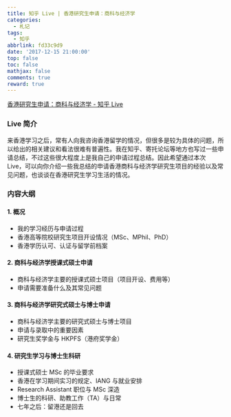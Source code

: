 ```yaml
---
title: 知乎 Live | 香港研究生申请：商科与经济学
categories:
  - 札记
tags:
  - 知乎
abbrlink: fd33c9d9
date: '2017-12-15 21:00:00'
top: false
toc: false
mathjax: false
comments: true
reward: true
---
```

[香港研究生申请：商科与经济学 - 知乎 Live](https://www.zhihu.com/lives/922106856669868032)

### Live 简介
来香港学习之后，常有人向我咨询香港留学的情况，但很多是较为具体的问题，所以给出的相关建议和看法很难有普遍性。我在知乎、寄托论坛等地方也写过一些申请总结，不过这些很大程度上是我自己的申请过程总结。因此希望通过本次 Live，可以向你介绍一些我总结的申请香港商科与经济学研究生项目的经验以及常见问题，也谈谈在香港研究生学习生活的情况。
<!-- more -->

### 内容大纲
#### 1. 概况
  * 我的学习经历与申请过程
  * 香港高等院校研究生项目开设情况（MSc、MPhil、PhD）
  * 香港学历认可、认证与留学前档案

#### 2. 商科与经济学授课式硕士申请
  * 商科与经济学主要的授课式硕士项目（项目开设、费用等）
  * 申请需要准备什么及其常见问题

#### 3. 商科与经济学研究式硕士与博士申请
  * 商科与经济学主要的研究式硕士与博士项目
  * 申请与录取中的重要因素
  * 研究生奖学金与 HKPFS（港府奖学金）

#### 4. 研究生学习与博士生科研
  * 授课式硕士 MSc 的毕业要求
  * 香港在学习期间实习的规定、IANG 与就业安排
  * Research Assistant 职位与 MSc 深造
  * 博士生的科研、助教工作（TA）与日常
  * 七年之后：留港还是回去
